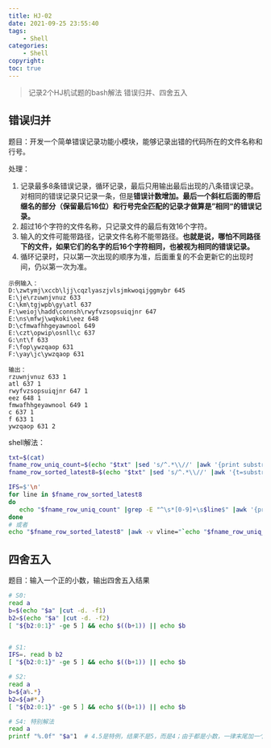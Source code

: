 ```yaml
---
title: HJ-02
date: 2021-09-25 23:55:40
tags:
    - Shell
categories:
    - Shell
copyright:
toc: true
---
```




> 记录2个HJ机试题的bash解法
> 错误归并、四舍五入

<!-- more -->



## 错误归并

题目：开发一个简单错误记录功能小模块，能够记录出错的代码所在的文件名称和行号。

处理：
1. 记录最多8条错误记录，循环记录，最后只用输出最后出现的八条错误记录。对相同的错误记录只记录一条，但是**错误计数增加。最后一个斜杠后面的带后缀名的部分（保留最后16位）和行号完全匹配的记录才做算是”相同“的错误记录。**
2. 超过16个字符的文件名称，只记录文件的最后有效16个字符。
3. 输入的文件可能带路径，记录文件名称不能带路径。**也就是说，哪怕不同路径下的文件，如果它们的名字的后16个字符相同，也被视为相同的错误记录。**
4. 循环记录时，只以第一次出现的顺序为准，后面重复的不会更新它的出现时间，仍以第一次为准。



```
示例输入：
D:\zwtymj\xccb\ljj\cqzlyaszjvlsjmkwoqijggmybr 645
E:\je\rzuwnjvnuz 633
C:\km\tgjwpb\gy\atl 637
F:\weioj\hadd\connsh\rwyfvzsopsuiqjnr 647
E:\ns\mfwj\wqkoki\eez 648
D:\cfmwafhhgeyawnool 649
E:\czt\opwip\osnll\c 637
G:\nt\f 633
F:\fop\ywzqaop 631
F:\yay\jc\ywzqaop 631

输出：
rzuwnjvnuz 633 1
atl 637 1
rwyfvzsopsuiqjnr 647 1
eez 648 1
fmwafhhgeyawnool 649 1
c 637 1
f 633 1
ywzqaop 631 2
```



shell解法：

```sh
txt=$(cat)
fname_row_uniq_count=$(echo "$txt" |sed 's/^.*\\//' |awk '{print substr($1,length($1)-15)" "$2}' |sort |uniq -c)
fname_row_sorted_latest8=$(echo "$txt" |sed 's/^.*\\//' |awk '{t=substr($1,length($1)-15)" "$2; if(a[t]!=1) {a[t]=1; print t;}}' |tail -n8)

IFS=$'\n'
for line in $fname_row_sorted_latest8
do
   echo "$fname_row_uniq_count" |grep -E "^\s*[0-9]+\s$line$" |awk '{print $2" "$3" "$1}'
done
# 或者
echo "$fname_row_sorted_latest8" |awk -v vline="`echo "$fname_row_uniq_count" |sed 's/^/echo /'`" 'BEGIN{while(vline |getline) d[$2" "$3]=$1;} {print $0" "d[$0];}'
```



## 四舍五入

题目：输入一个正的小数，输出四舍五入结果

```sh
# S0:
read a
b=$(echo "$a" |cut -d. -f1)
b2=$(echo "$a" |cut -d. -f2)
[ "${b2:0:1}" -ge 5 ] && echo $((b+1)) || echo $b


# S1:
IFS=. read b b2
[ "${b2:0:1}" -ge 5 ] && echo $((b+1)) || echo $b

# S2:
read a
b=${a%.*}
b2=${a#*.}
[ "${b2:0:1}" -ge 5 ] && echo $((b+1)) || echo $b

# S4: 特别解法
read a
printf "%.0f" "$a"1  # 4.5是特例，结果不是5，而是4；由于都是小数，一律末尾加一个1 可防止4.5=4
```
